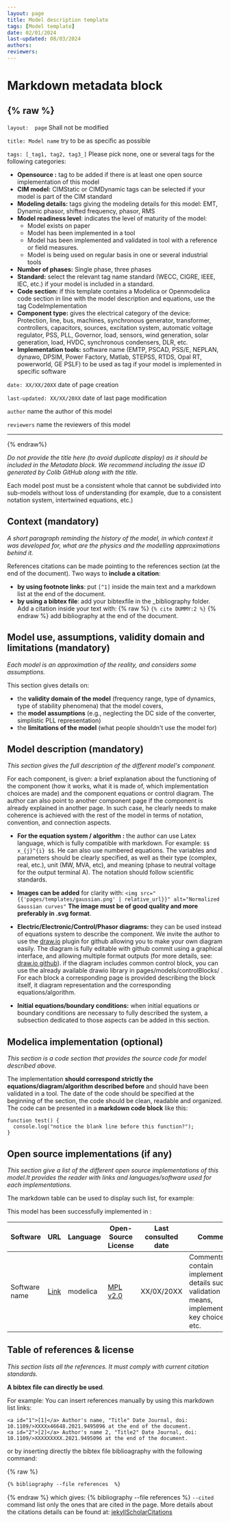 ```yaml
---
layout: page 
title: Model description template 
tags: [Model template] 
date: 02/01/2024 
last-updated: 08/03/2024
authors: 
reviewers: 
---
```


# Markdown metadata block

{% raw %}
---
 ```layout:  page``` Shall not be modified

 ```title: Model name``` try to be as specific as possible

```tags: [_tag1, tag2, tag3_]``` Please pick none, one or several tags for the following categories:

- **Opensource :** tag to be added if there is at least one open source implementation of this model
- **CIM model:** CIMStatic or CIMDynamic tags can be selected if your model is part of the CIM standard
- **Modeling details:** tags giving the modeling details for this model: EMT, Dynamic phasor, shifted frequency, phasor, RMS
- **Model readiness level**: indicates the level of maturity of the model:
  - Model exists on paper
  - Model has been implemented in a tool
  - Model has been implemented and validated in tool with a reference or field measures.
  - Model is being used on regular basis in one or several industrial tools
- **Number of phases:** Single phase, three phases
- **Standard:** select the relevant tag name standard (WECC, CIGRE, IEEE, IEC, etc.) if your model is included in a standard.
- **Code section:** if this template contains a Modelica or Openmodelica code section in line with the model description and equations, use the tag CodeImplementation
- **Component type:** gives the electrical category of the device: Protection, line, bus, machines, synchronous generator, transformer, controllers, capacitors, sources, excitation system, automatic voltage regulator, PSS, PLL, Governor, load, sensors, wind generation, solar generation, load, HVDC, synchronous condensers, DLR, etc.
- **Implementation tools:** software name (EMTP, PSCAD, PSS/E, NEPLAN, dynawo, DPSIM, Power Factory, Matlab, STEPSS, RTDS, Opal RT, powerworld, GE PSLF) to be used as tag if your model is implemented in specific software

 ```date: XX/XX/20XX``` date of page creation

 ```last-updated: XX/XX/20XX``` date of last page modification

 ```author``` name the author of this model

 ```reviewers``` name the reviewers of this model

---
{% endraw%}

<!--# Model description template (ID: 64)-->

_Do not provide the title here (to avoid duplicate display) as it should be included in the Metadata block. We recommend including the issue ID generated by Colib GitHub along with the title._

 Each model post must be a consistent whole that cannot be subdivided into sub-models without loss of understanding (for example, due to a consistent notation system, intertwined equations, etc.)

## Context (mandatory)

_A short paragraph reminding the history of the model, in which context it was developed for, what are the physics and the modelling approximations behind it._

References citations can be made pointing to the references section (at the end of the document). Two ways to **include a citation**:

- **by using footnote links**: put ```[^1]``` inside the main text and a markdown list at the end of the document.
- **by using a bibtex file**:
  add your bibtexfile in the _bibliography folder. Add a citation inside your text with:
  {% raw %}
  ``` {% cite DUMMY:2 %} ```
  {% endraw %}
add bibliography at the end of the document.

## Model use, assumptions, validity domain and limitations (mandatory)

_Each model is an approximation of the reality, and considers some assumptions._ 

This section gives details on:

- the **validity domain of the model** (frequency range, type of dynamics, type of stability phenomena) that the model covers,
- the **model assumptions** (e.g., neglecting the DC side of the converter, simplistic PLL representation)
- the **limitations of the model** (what people shouldn't use the model for)

## Model description (mandatory)

_This section gives the full description of the different model's component._

For each component, is given: a brief explanation about the functioning of the component (how it works, what it is made of, which implementation choices are made) and the component equations or control diagram. The author can also point to another component page if the component is already explained in another page. In such case, he clearly needs to make coherence is achieved with the rest of the model in terms of notation, convention, and connection aspects.

- **For the equation system / algorithm :** the author can use Latex language, which is fully compatible with markdown. For example: ```$$ x_{j}^{i} $$```. He can also use numbered equations. The variables and parameters should be clearly specified, as well as their type (complex, real, etc.), unit (MW, MVA, etc), and meaning (phase to neutral voltage for the output terminal A). The notation should follow scientific standards.

- **Images can be added** for clarity with: ```<img src="{{'pages/templates/gaussian.png' | relative_url}}" alt="Normalized Gaussian curves"``` **The image must be of good quality and more preferably in .svg format**.

- **Electric/Electronic/Control/Phasor diagrams:** they can be used instead of equations system to describe the component. We invite the author to use the [draw.io](https://www.drawio.com/) plugin for github allowing you to make your own diagram easily. The diagram is fully editable with github commit using a graphical interface, and allowing multiple format outputs (for more details, see: [draw.io github](https://app.diagrams.net/)). if the diagram includes common control block, you can use the already available drawio library in pages/models/controlBlocks/ . For each block a corresponding page is provided describing the block itself, it diagram representation and the corresponding equations/algorithm.

- **Initial equations/boundary conditions:** when initial equations or boundary conditions are necessary to fully described the system, a subsection dedicated to those aspects can be added in this section.

## Modelica implementation (optional)

_This section is a code section that provides the source code for model described above._

The implementation **should correspond strictly the equations/diagram/algorithm described before** and should have been validated in a tool. The date of the code should be specified at the beginning of the section, the code should be clean, readable and organized.
The code can be presented in a **markdown code block** like this:

```text
function test() {
  console.log("notice the blank line before this function?");
}
```

## Open source implementations (if any)

_This section give a list of the different open source implementations of this model.It provides the reader with links and languages/software used for each implementations._

The markdown table can be used to display such list, for example:

This model has been successfully implemented in :

| Software      | URL | Language | Open-Source License | Last consulted date | Comments |
| --------------| --- | --------- | ------------------- |------------------- | -------- |
| Software name | [Link](https://github.com/toto) | modelica | [MPL v2.0](https://www.mozilla.org/en-US/MPL/2.0/)  | XX/0X/20XX | Comments can contain implementations details such as validation means, implementations key choices, etc. |

## Table of references & license

_This section lists all the references. It must comply with current citation standards._

**A bibtex file can directly be used**.

For example:
You can insert references manually by using this markdown list links:

```
<a id="1">[1]</a> Author's name, "Title" Date Journal, doi: 10.1109/>XXXXx46648.2021.9495096 at the end of the document.
<a id="2">[2]</a> Author's name 2, "Title2" Date Journal, doi: 10.1109/>XXXXXXXXX.2021.9495096 at the end of the document.
```

or by inserting directly the bibtex file biblioagraphy with the following command:

{% raw %}
```html
{% bibliography --file references  %}
```
{% endraw %}
which gives:
{% bibliography --file references  %}
```--cited``` command list only the ones that are cited in the page.
More details about the citations details can be found at: [jekyllScholarCitations](https://github.com/inukshuk/jekyll-scholar#citations)
